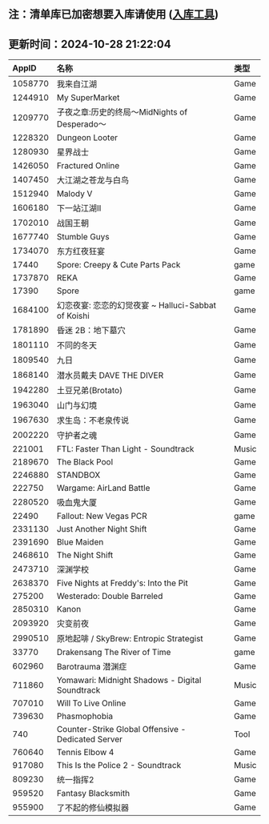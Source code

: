 ## 注：清单库已加密想要入库请使用 ([入库工具](https://github.com/BlankTMing/ManifestAutoUpdate/releases))

## 更新时间：2024-10-28 21:22:04
| AppID | 名称 | 类型  |
| :-------------------- | :----------------------------- | :----------- |
| 1058770 | 我来自江湖| Game |
| 1244910 | My SuperMarket| Game |
| 1209770 | 子夜之章:历史的终局～MidNights of Desperado～| Game |
| 1228320 | Dungeon Looter| Game |
| 1280930 | 星界战士| Game |
| 1426050 | Fractured Online| Game |
| 1407450 | 大江湖之苍龙与白鸟| Game |
| 1512940 | Malody V| Game |
| 1606180 | 下一站江湖Ⅱ| Game |
| 1702010 | 战国王朝| Game |
| 1677740 | Stumble Guys| Game |
| 1734070 | 东方红夜狂宴| Game |
| 17440 | Spore: Creepy & Cute Parts Pack| game |
| 1737870 | REKA| Game |
| 17390 | Spore| game |
| 1684100 | 幻恋夜宴: 恋恋的幻觉夜宴 ~ Halluci-Sabbat of Koishi| Game |
| 1781890 | 昏迷 2B：地下墓穴| Game |
| 1801110 | 不同的冬天| Game |
| 1809540 | 九日| Game |
| 1868140 | 潜水员戴夫 DAVE THE DIVER| Game |
| 1942280 | 土豆兄弟(Brotato)| Game |
| 1963040 | 山门与幻境| Game |
| 1967630 | 求生岛：不老泉传说| Game |
| 2002220 | 守护者之魂| Game |
| 221001 | FTL: Faster Than Light - Soundtrack| Music |
| 2189670 | The Black Pool| Game |
| 2246880 | STANDBOX| Game |
| 222750 | Wargame: AirLand Battle| Game |
| 2280520 | 吸血鬼大厦| Game |
| 22490 | Fallout: New Vegas PCR| game |
| 2331130 | Just Another Night Shift| Game |
| 2391690 | Blue Maiden| Game |
| 2468610 | The Night Shift| Game |
| 2473710 | 深渊学校| Game |
| 2638370 | Five Nights at Freddy's: Into the Pit| Game |
| 275200 | Westerado: Double Barreled| Game |
| 2850310 | Kanon| Game |
| 2093920 | 灾变前夜| Game |
| 2990510 | 原地起啡 / SkyBrew: Entropic Strategist| Game |
| 33770 | Drakensang The River of Time| game |
| 602960 | Barotrauma 潜渊症| Game |
| 711860 | Yomawari: Midnight Shadows - Digital Soundtrack| Music |
| 707010 | Will To Live Online| Game |
| 739630 | Phasmophobia| Game |
| 740 | Counter-Strike Global Offensive - Dedicated Server| Tool |
| 760640 | Tennis Elbow 4| Game |
| 917080 | This Is the Police 2 - Soundtrack| Music |
| 809230 | 统一指挥2| Game |
| 959520 | Fantasy Blacksmith| Game |
| 955900 | 了不起的修仙模拟器| Game |
